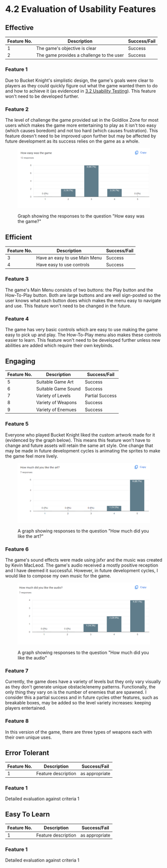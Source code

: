 # 4.2 Evaluation of Usability Features

## Effective

| Feature No. | Description                               | Success/Fail |
| ----------- | ----------------------------------------- | ------------ |
| 1           | The game's objective is clear             | Success      |
| 2           | The game provides a challenge to the user | Success      |

### Feature 1

Due to Bucket Knight's simplistic design, the game's goals were clear to players as they could quickly figure out what the game wanted them to do and how to achieve it (as evidenced in [3.2 Usability Testing](../testing/usability-testing.md)). This feature won't need to be developed further.

### Feature 2

The level of challenge the game provided sat in the Goldilox Zone for most users which makes the game more entertaining to play as it isn't too easy (which causes boredom) and not too hard (which causes frustration). This feature doesn't need to be improved upon further but may be affected by future development as its success relies on the game as a whole.

<figure><img src="../.gitbook/assets/image (28).png" alt=""><figcaption><p>Graph showing the responses to the question "How easy was the game?"</p></figcaption></figure>

## Efficient

| Feature No. | Description                   | Success/Fail |
| ----------- | ----------------------------- | ------------ |
| 3           | Have an easy to use Main Menu | Success      |
| 4           | Have easy to use controls     | Success      |

### Feature 3

The game's Main Menu consists of two buttons: the Play button and the How-To-Play button. Both are large buttons and are well sign-posted so the user knows what each button does which makes the menu easy to navigate and use. This feature won't need to be changed in the future.

### Feature 4

The game has very basic controls which are easy to use making the game easy to pick up and play. The How-To-Play menu also makes these controls easier to learn. This feature won't need to be developed further unless new abilities are added which require their own keybinds.

## Engaging

| Feature No. | Description         | Success/Fail    |
| ----------- | ------------------- | --------------- |
| 5           | Suitable Game Art   | Success         |
| 6           | Suitable Game Sound | Success         |
| 7           | Variety of Levels   | Partial Success |
| 8           | Variety of Weapons  | Success         |
| 9           | Variety of Enemues  | Success         |

### Feature 5

Everyone who played Bucket Knight liked the custom artwork made for it (evidenced by the graph below). This means this feature won't have to change and future assets will retain the same art style. One change that may be made in future development cycles is animating the sprites to make the game feel more lively.

<figure><img src="../.gitbook/assets/image (34).png" alt=""><figcaption><p>A graph showing responses to the question "How much did you like the art?"</p></figcaption></figure>

### Feature 6

The game's sound effects were made using jsfxr and the music was created by Kevin MacLeod. The game's audio received a mostly positive reception and I have deemed it successful. However, in future development cycles, I would like to compose my own music for the game.

<figure><img src="../.gitbook/assets/image (36).png" alt=""><figcaption><p>A graph showing responses to the question "How much did you like the audio"</p></figcaption></figure>

### Feature 7

Currently, the game does have a variety of levels but they only vary visually as they don't generate unique obstacle/enemy patterns. Functionally, the only thing they vary on is the number of enemies that are spawned. I consider this a partial success and in future cycles other features, such as breakable boxes, may be added so the level variety increases: keeping players entertained.&#x20;

### Feature 8

In this version of the game, there are three types of weapons each with their own unique uses.

## Error Tolerant

| Feature No. | Description         | Success/Fail   |
| ----------- | ------------------- | -------------- |
| 1           | Feature description | as appropriate |

### Feature 1

Detailed evaluation against criteria 1

## Easy To Learn

| Feature No. | Description         | Success/Fail   |
| ----------- | ------------------- | -------------- |
| 1           | Feature description | as appropriate |

### Feature 1

Detailed evaluation against criteria 1
